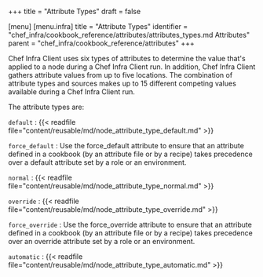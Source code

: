 +++
title = "Attribute Types"
draft = false

[menu]
  [menu.infra]
    title = "Attribute Types"
    identifier = "chef_infra/cookbook_reference/attributes/attributes_types.md Attributes"
    parent = "chef_infra/cookbook_reference/attributes"
+++

Chef Infra Client uses six types of attributes to determine the value that's applied to a node during a Chef Infra Client run.
In addition, Chef Infra Client gathers attribute values from up to five locations.
The combination of attribute types and sources makes up to 15 different competing values available during a Chef Infra Client run.

The attribute types are:

`default`
: {{< readfile file="content/reusable/md/node_attribute_type_default.md" >}}

`force_default`
: Use the force_default attribute to ensure that an attribute defined in a cookbook (by an attribute file or by a recipe) takes precedence over a default attribute set by a role or an environment.

`normal`
: {{< readfile file="content/reusable/md/node_attribute_type_normal.md" >}}

`override`
: {{< readfile file="content/reusable/md/node_attribute_type_override.md" >}}

`force_override`
: Use the force_override attribute to ensure that an attribute defined in a cookbook (by an attribute file or by a recipe) takes precedence over an override attribute set by a role or an environment.

`automatic`
: {{< readfile file="content/reusable/md/node_attribute_type_automatic.md" >}}
